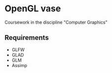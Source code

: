 # OpenGL vase

Coursework in the discipline "Computer Graphics"

## Requirements

* GLFW
* GLAD
* GLM
* Assimp

